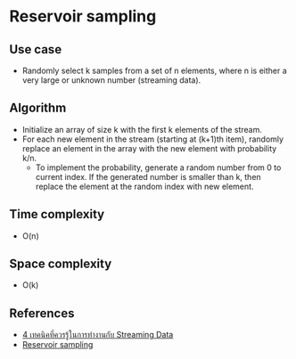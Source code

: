 # Reservoir sampling

## Use case

- Randomly select k samples from a set of n elements, where n is either a very large or unknown number (streaming data).

## Algorithm

- Initialize an array of size k with the first k elements of the stream.
- For each new element in the stream (starting at (k+1)th item), randomly replace an element in the array with the new element with probability k/n.
  - To implement the probability, generate a random number from 0 to current index. If the generated number is smaller than k, then replace the element at the random index with new element.

## Time complexity

- O(n)

## Space complexity

- O(k)

## References

- [4 เทคนิคที่ควรรู้ในการทำงานกับ Streaming Data](https://medium.com/linedevth/4-เทคนิคที่ควรรู้ในการทำงานกับ-streaming-data-b98f20d75e2f)
- [Reservoir sampling](https://www.geeksforgeeks.org/reservoir-sampling/)
